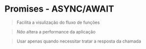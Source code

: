 # Promises - ASYNC/AWAIT
> Facilita a visulização do fluxo de funções

> *Não* altera a performance da aplicação

> Usar apenas quando necessitar tratar a resposta da chamada
